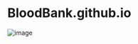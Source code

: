 # BloodBank.github.io
![image](https://github.com/MalakAlKazem/BloodBank.github.io/assets/123973743/844906bb-30eb-4c5b-83a2-a2aba44e265c)
